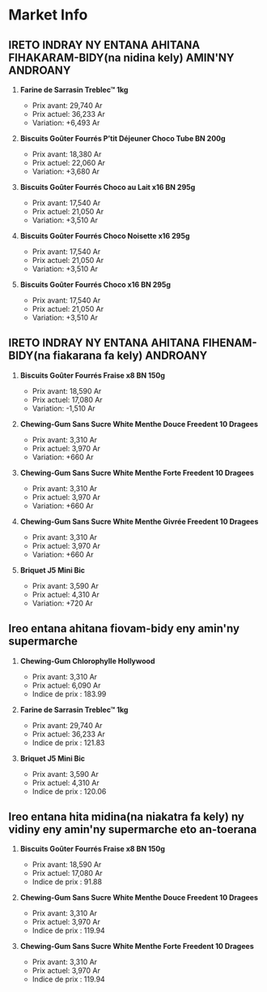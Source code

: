 # Market Info

## IRETO INDRAY NY ENTANA AHITANA FIHAKARAM-BIDY(na nidina kely) AMIN'NY ANDROANY

1. **Farine de Sarrasin Treblec™ 1kg**
   - Prix avant: 29,740 Ar
   - Prix actuel: 36,233 Ar
   - Variation: +6,493 Ar

2. **Biscuits Goûter Fourrés P’tit Déjeuner Choco Tube BN 200g**
   - Prix avant: 18,380 Ar
   - Prix actuel: 22,060 Ar
   - Variation: +3,680 Ar

3. **Biscuits Goûter Fourrés Choco au Lait x16 BN 295g**
   - Prix avant: 17,540 Ar
   - Prix actuel: 21,050 Ar
   - Variation: +3,510 Ar

4. **Biscuits Goûter Fourrés Choco Noisette x16 295g**
   - Prix avant: 17,540 Ar
   - Prix actuel: 21,050 Ar
   - Variation: +3,510 Ar

5. **Biscuits Goûter Fourrés Choco x16 BN 295g**
   - Prix avant: 17,540 Ar
   - Prix actuel: 21,050 Ar
   - Variation: +3,510 Ar

## IRETO INDRAY NY ENTANA AHITANA FIHENAM-BIDY(na fiakarana fa kely) ANDROANY

1. **Biscuits Goûter Fourrés Fraise x8 BN 150g**
   - Prix avant: 18,590 Ar
   - Prix actuel: 17,080 Ar
   - Variation: -1,510 Ar

2. **Chewing-Gum Sans Sucre White Menthe Douce Freedent 10 Dragees**
   - Prix avant: 3,310 Ar
   - Prix actuel: 3,970 Ar
   - Variation: +660 Ar

3. **Chewing-Gum Sans Sucre White Menthe Forte Freedent 10 Dragees**
   - Prix avant: 3,310 Ar
   - Prix actuel: 3,970 Ar
   - Variation: +660 Ar

4. **Chewing-Gum Sans Sucre White Menthe Givrée Freedent 10 Dragees**
   - Prix avant: 3,310 Ar
   - Prix actuel: 3,970 Ar
   - Variation: +660 Ar

5. **Briquet J5 Mini Bic**
   - Prix avant: 3,590 Ar
   - Prix actuel: 4,310 Ar
   - Variation: +720 Ar

## Ireo entana ahitana fiovam-bidy eny amin'ny supermarche

1. **Chewing-Gum Chlorophylle Hollywood**
   - Prix avant: 3,310 Ar
   - Prix actuel: 6,090 Ar
   - Indice de prix : 183.99

2. **Farine de Sarrasin Treblec™ 1kg**
   - Prix avant: 29,740 Ar
   - Prix actuel: 36,233 Ar
   - Indice de prix : 121.83

3. **Briquet J5 Mini Bic**
   - Prix avant: 3,590 Ar
   - Prix actuel: 4,310 Ar
   - Indice de prix : 120.06

## Ireo entana hita midina(na niakatra fa kely) ny vidiny eny amin'ny supermarche eto an-toerana

1. **Biscuits Goûter Fourrés Fraise x8 BN 150g**
   - Prix avant: 18,590 Ar
   - Prix actuel: 17,080 Ar
   - Indice de prix : 91.88

2. **Chewing-Gum Sans Sucre White Menthe Douce Freedent 10 Dragees**
   - Prix avant: 3,310 Ar
   - Prix actuel: 3,970 Ar
   - Indice de prix : 119.94

3. **Chewing-Gum Sans Sucre White Menthe Forte Freedent 10 Dragees**
   - Prix avant: 3,310 Ar
   - Prix actuel: 3,970 Ar
   - Indice de prix : 119.94

